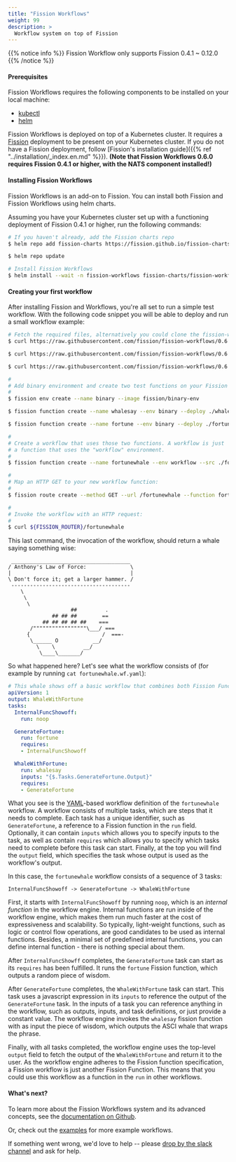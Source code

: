 ```yaml
---
title: "Fission Workflows"
weight: 99
description: >
  Workflow system on top of Fission
---
```


{{% notice info %}}
Fission Workflow only supports Fission 0.4.1 ~ 0.12.0
{{% /notice %}}

#### Prerequisites

Fission Workflows requires the following components to be installed on your local machine:

- [kubectl](https://kubernetes.io/docs/tasks/tools/install-kubectl/)
- [helm](https://github.com/kubernetes/helm)

Fission Workflows is deployed on top of a Kubernetes cluster.
It requires a [Fission](https://github.com/fission/fission) deployment to be present on your Kubernetes cluster.
If you do not have a Fission deployment, follow [Fission's installation guide]({{% ref "../installation/_index.en.md" %}}).
**(Note that Fission Workflows 0.6.0 requires Fission 0.4.1 or higher, with the NATS component installed!)**

#### Installing Fission Workflows

Fission Workflows is an add-on to Fission.
You can install both Fission and Fission Workflows using helm charts.

Assuming you have your Kubernetes cluster set up with a functioning deployment of Fission 0.4.1 or higher, run the following commands:

```bash
# If you haven't already, add the Fission charts repo
$ helm repo add fission-charts https://fission.github.io/fission-charts/

$ helm repo update

# Install Fission Workflows
$ helm install --wait -n fission-workflows fission-charts/fission-workflows --version 0.6.0
```

#### Creating your first workflow

After installing Fission and Workflows, you're all set to run a simple test workflow.
With the following code snippet you will be able to deploy and run a small workflow example:

```bash
# Fetch the required files, alternatively you could clone the fission-workflow repo
$ curl https://raw.githubusercontent.com/fission/fission-workflows/0.6.0/examples/whales/fortune.sh > fortune.sh

$ curl https://raw.githubusercontent.com/fission/fission-workflows/0.6.0/examples/whales/whalesay.sh > whalesay.sh

$ curl https://raw.githubusercontent.com/fission/fission-workflows/0.6.0/examples/whales/fortunewhale.wf.yaml > fortunewhale.wf.yaml

#
# Add binary environment and create two test functions on your Fission setup:
#
$ fission env create --name binary --image fission/binary-env

$ fission function create --name whalesay --env binary --deploy ./whalesay.sh

$ fission function create --name fortune --env binary --deploy ./fortune.sh

#
# Create a workflow that uses those two functions. A workflow is just
# a function that uses the "workflow" environment.
#
$ fission function create --name fortunewhale --env workflow --src ./fortunewhale.wf.yaml

#
# Map an HTTP GET to your new workflow function:
#
$ fission route create --method GET --url /fortunewhale --function fortunewhale

#
# Invoke the workflow with an HTTP request:
#
$ curl ${FISSION_ROUTER}/fortunewhale
```

This last command, the invocation of the workflow, should return a whale saying something wise:

```text
 ______________________________________
/ Anthony's Law of Force:              \
|                                      |
\ Don't force it; get a larger hammer. /
 --------------------------------------
    \
     \
      \
                    ##         .
              ## ## ##        ==
           ## ## ## ## ##    ===
       /"""""""""""""""""\___/ ===
      {                       /  ===-
       \______ O           __/
         \    \         __/
          \____\_______/
```

So what happened here?
Let's see what the workflow consists of (for example by running `cat fortunewhale.wf.yaml`):

```yaml
# This whale shows off a basic workflow that combines both Fission Functions (fortune, whalesay) and internal functions (noop)
apiVersion: 1
output: WhaleWithFortune
tasks:
  InternalFuncShowoff:
    run: noop

  GenerateFortune:
    run: fortune
    requires:
    - InternalFuncShowoff

  WhaleWithFortune:
    run: whalesay
    inputs: "{$.Tasks.GenerateFortune.Output}"
    requires:
    - GenerateFortune
```

What you see is the [YAML](http://yaml.org/)-based workflow definition of the `fortunewhale` workflow.
A workflow consists of multiple tasks, which are steps that it needs to complete.
Each task has a unique identifier, such as `GenerateFortune`, a reference to a Fission function in the `run` field.
Optionally, it can contain `inputs` which allows you to specify inputs to the task, as well as contain `requires` which allows you to specify which tasks need to complete before this task can start.
Finally, at the top you will find the `output` field, which specifies the task whose output is used as the workflow's output.

In this case, the `fortunewhale` workflow consists of a sequence of 3 tasks:

```text
InternalFuncShowoff -> GenerateFortune -> WhaleWithFortune
```

First, it starts with `InternalFuncShowoff` by running `noop`, which is an *internal function* in the workflow engine.
Internal functions are run inside of the workflow engine, which makes them run much faster at the cost of expressiveness and scalability.
So typically, light-weight functions, such as logic or control flow operations, are good candidates to be used as internal functions.
Besides, a minimal set of predefined internal functions, you can define internal function - there is nothing special about them.

After `InternalFuncShowff` completes, the `GenerateFortune` task can start as its `requires` has been fulfilled.
It runs the `fortune` Fission function, which outputs a random piece of wisdom.

After `GenerateFortune` completes, the `WhaleWithFortune` task can start.
This task uses a javascript expression in its `inputs` to reference the output of the `GenerateFortune` task.
In the inputs of a task you can reference anything in the workflow, such as outputs, inputs, and task definitions, or just provide a constant value.
The workflow engine invokes the `whalesay` fission function with as input the piece of wisdom, which outputs the ASCI whale that wraps the phrase.

Finally, with all tasks completed, the workflow engine uses the top-level `output` field to fetch the output of the `WhaleWithFortune` and return it to the user.
As the workflow engine adheres to the Fission function specification, a Fission workflow is just another Fission Function.
This means that you could use this workflow as a function in the `run` in other workflows.

#### What's next?

To learn more about the Fission Workflows system and its advanced concepts, see the [documentation on Github](https://github.com/fission/fission-workflows/tree/master/Docs).

Or, check out the [examples](https://github.com/fission/fission-workflows/tree/0.6.0/examples) for more example workflows.

If something went wrong, we'd love to help -- please [drop by the slack channel](https://join.slack.com/t/fissionio/shared_invite/enQtOTI3NjgyMjE5NzE3LTllODJiODBmYTBiYWUwMWQxZWRhNDhiZDMyN2EyNjAzMTFiYjE2Nzc1NzE0MTU4ZTg2MzVjMDQ1NWY3MGJhZmE) and ask for help.
